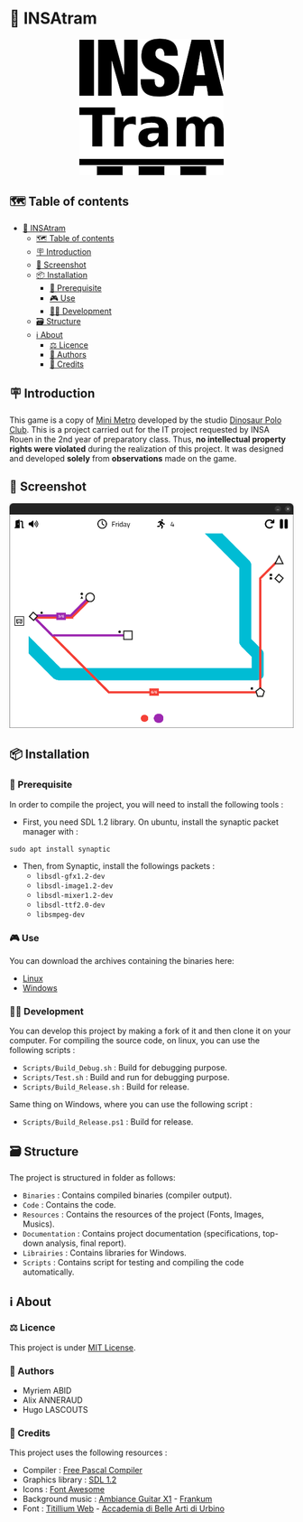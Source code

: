 # 🚃 INSAtram

<p align="center">
  <img src="Resources/Images/Logo_White_Background.png" />
</p>

## 🗺️ Table of contents

- [🚃 INSAtram](#-insatram)
  - [🗺️ Table of contents](#️-table-of-contents)
  - [🪧 Introduction](#-introduction)
  - [📸 Screenshot](#-screenshot)
  - [📦️ Installation](#️-installation)
    - [🧰 Prerequisite](#-prerequisite)
    - [🎮️ Use](#️-use)
    - [🧑‍💻 Development](#-development)
  - [🗃️ Structure](#️-structure)
  - [ℹ️ About](#ℹ️-about)
    - [⚖️ Licence](#️-licence)
    - [👤 Authors](#-authors)
    - [📃 Credits](#-credits)

## 🪧 Introduction

This game is a copy of [Mini Metro](https://dinopoloclub.com/games/mini-metro/) developed by the studio [Dinosaur Polo Club](https://dinopoloclub.com/).
This is a project carried out for the IT project requested by INSA Rouen in the 2nd year of preparatory class.
Thus, **no intellectual property rights were violated** during the realization of this project. It was designed and developed **solely** from **observations** made on the game.

## 📸 Screenshot

![Screenshot 1](Resources/Images/Screenshot%201.png)

## 📦️ Installation

### 🧰 Prerequisite

In order to compile the project, you will need to install the following tools :

- First, you need SDL 1.2 library. On ubuntu, install the synaptic packet manager with :
```
sudo apt install synaptic
```

- Then, from Synaptic, install the followings packets :
  - `libsdl-gfx1.2-dev`
  - `libsdl-image1.2-dev`
  - `libsdl-mixer1.2-dev`
  - `libsdl-ttf2.0-dev`
  - `libsmpeg-dev`

### 🎮️ Use

You can download the archives containing the binaries here:

- [Linux](https://github.com/AlixANNERAUD/INSAtram/releases/download/1.0.0/Binaries_Linux_x86_64.zip)
- [Windows](https://github.com/AlixANNERAUD/INSAtram/releases/download/1.0.0/Binaries_Windows_x86_64.zip)

### 🧑‍💻 Development

You can develop this project by making a fork of it and then clone it on your computer. For compiling the source code, on linux, you can use the following scripts :

- `Scripts/Build_Debug.sh` : Build for debugging purpose.
- `Scripts/Test.sh` : Build and run for debugging purpose.
- `Scripts/Build_Release.sh` : Build for release.

Same thing on Windows, where you can use the following script :

- `Scripts/Build_Release.ps1` : Build for release.

## 🗃️ Structure

The project is structured in folder as follows:
- `Binaries` : Contains compiled binaries (compiler output).
- `Code` : Contains the code.
- `Resources` : Contains the resources of the project (Fonts, Images, Musics).
- `Documentation` : Contains project documentation (specifications, top-down analysis, final report).
- `Librairies` : Contains libraries for Windows.
- `Scripts` : Contains script for testing and compiling the code automatically.

## ℹ️ About

### ⚖️ Licence

This project is under [MIT License](https://github.com/AlixANNERAUD/INSAtram/blob/main/LICENSE).

### 👤 Authors

- Myriem ABID
- Alix ANNERAUD
- Hugo LASCOUTS

### 📃 Credits

This project uses the following resources :
- Compiler : [Free Pascal Compiler](https://www.freepascal.org/)
- Graphics library : [SDL 1.2](https://www.libsdl.org/index.php)
- Icons : [Font Awesome](https://fontawesome.com/)
- Background music : [Ambiance Guitar X1](https://freesound.org/people/frankum/sounds/405453/) - [Frankum](https://frankum-frankumjay.blogspot.com/)
- Font : [Titillium Web](https://fonts.google.com/specimen/Titillium+Web) -  [Accademia di Belle Arti di Urbino](https://fonts.google.com/?query=Accademia%20di%20Belle%20Arti%20di%20Urbino)
